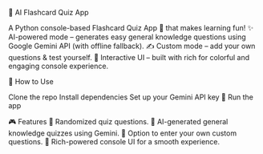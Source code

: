 🧠 AI Flashcard Quiz App

A Python console-based Flashcard Quiz App 🎯 that makes learning fun!
✨ AI-powered mode – generates easy general knowledge questions using Google Gemini API (with offline fallback).
✍️ Custom mode – add your own questions & test yourself.
🎨 Interactive UI – built with rich for colorful and engaging console experience.

🚀 How to Use

Clone the repo
Install dependencies
Set up your Gemini API key 🔑
Run the app


🎮 Features
🔀 Randomized quiz questions.
🤖 AI-generated general knowledge quizzes using Gemini.
📝 Option to enter your own custom questions.
🌈 Rich-powered console UI for a smooth experience.
